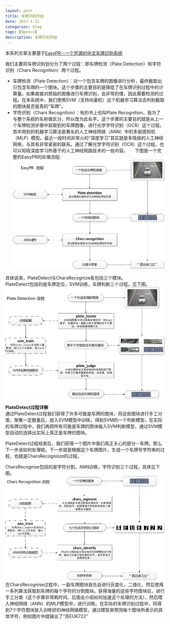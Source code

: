 ```yaml
---
layout: post
title: 车牌识别开始
date: 2017-1-12
categories: blog
tags: [Opencv]
description: 车牌识别开始
---
```


本系列文章主要基于[EasyPR--一个开源的中文车牌识别系统](http://www.cnblogs.com/subconscious/p/3979988.html)  

我们主要将车牌识别划分为了两个过程：即车牌检测（Plate Detection）和字符识别（Chars Recognition）两个过程。        

- 车牌检测（Plate Detection）：对一个包含车牌的图像进行分析，最终截取出只包含车牌的一个图块。这个步骤的主要目的是降低了在车牌识别过程中的计算量。如果直接对原始的图像进行车牌识别，会非常的慢，因此需要检测的过程。在本系统中，我们使用SVM（支持向量机）这个机器学习算法去判别截取的图块是否是真的“车牌”。
- 字符识别（Chars Recognition）：有的书上也叫Plate Recognition，我为了与整个系统的名称做区分，所以改为此名字。这个步骤的主要目的就是从上一个车牌检测步骤中获取到的车牌图像，进行光学字符识别（OCR）这个过程。其中用到的机器学习算法是著名的人工神经网络（ANN）中的多层感知机（MLP）模型。最近一段时间非常火的“深度学习”其实就是多隐层的人工神经网络，与其有非常紧密的联系。通过了解光学字符识别（OCR）这个过程，也可以知晓深度学习所基于的人工神经网路技术的一些内容。
　
下图是一个完整的EasyPR的处理流程:      
![](https://raw.githubusercontent.com/whuhan2013/myImage/master/carplate/p1.jpg)

具体说来，PlateDetect与CharsRecognize各包括三个模块。             
PlateDetect包括的是车牌定位，SVM训练，车牌判断三个过程，见下图。            
![](https://raw.githubusercontent.com/whuhan2013/myImage/master/carplate/p2.jpg)    

**PlateDetect过程详解**        
通过PlateDetect过程我们获得了许多可能是车牌的图块，将这些图块进行手工分类，聚集一定数量后，放入SVM模型中训练，得到SVM的一个判断模型，在实际的车牌过程中，我们再把所有可能是车牌的图块输入SVM判断模型，通过SVM模型自动的选择出实际上真正是车牌的图块。

PlateDetect过程结束后，我们获得一个图片中我们真正关心的部分--车牌。那么下一步该如何处理呢。下一步就是根据这个车牌图片，生成一个车牌号字符串的过程，也就是CharsRecognisze的过程。

CharsRecognise包括的是字符分割，ANN训练，字符识别三个过程，具体见下图。       
![](https://raw.githubusercontent.com/whuhan2013/myImage/master/carplate/p3.jpg)
在CharsRecognise过程中，一副车牌图块首先会进行灰度化，二值化，然后使用一系列算法获取到车牌的每个字符的分割图块。获得海量的这些字符图块后，进行手工分类（这个步骤非常耗时间，后面会介绍如何加速这个处理的方法），然后喂入神经网络（ANN）的MLP模型中，进行训练。在实际的车牌识别过程中，将得到7个字符图块放入训练好的神经网络模型，通过模型来预测每个图块所表示的具体字符，例如图片中就输出了“苏EUK722”

